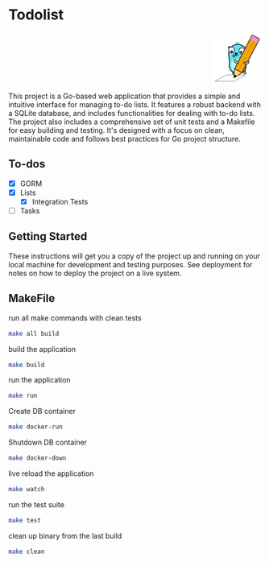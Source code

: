 # Todolist

<p align="right">
  <img src="./gopher.png" alt="Gopher">
</p>

This project is a Go-based web application that provides a simple and intuitive interface for managing to-do lists. It features a robust backend with a SQLite database, and includes functionalities for dealing with to-do lists. The project also includes a comprehensive set of unit tests and a Makefile for easy building and testing. It's designed with a focus on clean, maintainable code and follows best practices for Go project structure.

## To-dos

- [x] GORM
- [x] Lists
  - [x] Integration Tests
- [ ] Tasks

## Getting Started

These instructions will get you a copy of the project up and running on your local machine for development and testing purposes. See deployment for notes on how to deploy the project on a live system.

## MakeFile

run all make commands with clean tests

```bash
make all build
```

build the application

```bash
make build
```

run the application

```bash
make run
```

Create DB container

```bash
make docker-run
```

Shutdown DB container

```bash
make docker-down
```

live reload the application

```bash
make watch
```

run the test suite

```bash
make test
```

clean up binary from the last build

```bash
make clean
```
